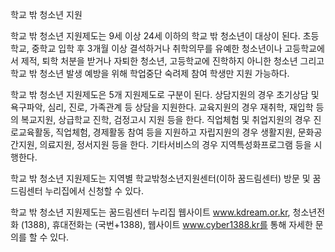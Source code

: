 학교 밖 청소년 지원

학교 밖 청소년 지원제도는 9세 이상 24세 이하의 학교 밖 청소년이 대상이 된다. 초등학교, 중학교 입학 후 3개월 이상 결석하거나 취학의무를 유예한 청소년이나 고등학교에서 제적, 퇴학 처분을 받거나 자퇴한 청소년, 고등학교에 진학하지 아니한 청소년 그리고 학교 밖 청소년 발생 예방을 위해 학업중단 숙려제 참여 학생만 지원 가능하다.

학교 밖 청소년 지원제도은 5개 지원제도로 구분이 된다. 상담지원의 경우 초기상담 및 욕구파악, 심리, 진로, 가족관계 등 상담을 지원한다. 교육지원의 경우 재취학, 재입학 등의 복교지원, 상급학교 진학, 검정고시 지원 등을 한다. 직업체험 및 취업지원의 경우 진로교육활동, 직업체험, 경제활동 참여 등을 지원하고 자립지원의 경우 생활지원, 문화공간지원, 의료지원, 정서지원 등을 한다. 기타서비스의 경우 지역특성화프로그램 등을 시행한다. 

학교 밖 청소년 지원제도는 지역별 학교밖청소년지원센터(이하 꿈드림센터) 방문 및 꿈드림센터 누리집에서 신청할 수 있다.

학교 밖 청소년 지원제도는 꿈드림센터 누리집 웹사이트 www.kdream.or.kr, 청소년전화 (1388), 휴대전화는 (국번+1388), 웹사이트 www.cyber1388.kr를 통해 자세한 문의를 할 수 있다.
